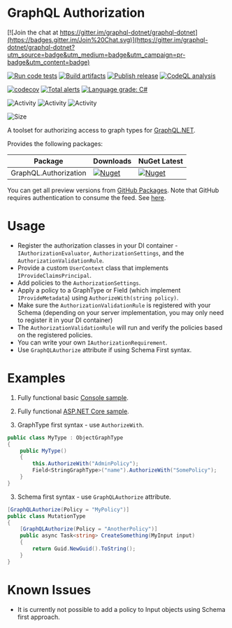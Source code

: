 # GraphQL Authorization

[![Join the chat at https://gitter.im/graphql-dotnet/graphql-dotnet](https://badges.gitter.im/Join%20Chat.svg)](https://gitter.im/graphql-dotnet/graphql-dotnet?utm_source=badge&utm_medium=badge&utm_campaign=pr-badge&utm_content=badge)

[![Run code tests](https://github.com/graphql-dotnet/authorization/actions/workflows/test.yml/badge.svg)](https://github.com/graphql-dotnet/authorization/actions/workflows/test.yml)
[![Build artifacts](https://github.com/graphql-dotnet/authorization/actions/workflows/build.yml/badge.svg)](https://github.com/graphql-dotnet/authorization/actions/workflows/build.yml)
[![Publish release](https://github.com/graphql-dotnet/authorization/actions/workflows/publish.yml/badge.svg)](https://github.com/graphql-dotnet/authorization/actions/workflows/publish.yml)
[![CodeQL analysis](https://github.com/graphql-dotnet/authorization/actions/workflows/codeql-analysis.yml/badge.svg)](https://github.com/graphql-dotnet/authorization/actions/workflows/codeql-analysis.yml)

[![codecov](https://codecov.io/gh/graphql-dotnet/authorization/branch/master/graph/badge.svg?token=TODO)](https://codecov.io/gh/graphql-dotnet/authorization)
[![Total alerts](https://img.shields.io/lgtm/alerts/g/graphql-dotnet/authorization.svg?logo=lgtm&logoWidth=18)](https://lgtm.com/projects/g/graphql-dotnet/authorization/alerts/)
[![Language grade: C#](https://img.shields.io/lgtm/grade/csharp/g/graphql-dotnet/authorization.svg?logo=lgtm&logoWidth=18)](https://lgtm.com/projects/g/graphql-dotnet/authorization/context:csharp)

![Activity](https://img.shields.io/github/commit-activity/w/graphql-dotnet/authorization)
![Activity](https://img.shields.io/github/commit-activity/m/graphql-dotnet/authorization)
![Activity](https://img.shields.io/github/commit-activity/y/graphql-dotnet/authorization)

![Size](https://img.shields.io/github/repo-size/graphql-dotnet/authorization)

A toolset for authorizing access to graph types for [GraphQL.NET](https://github.com/graphql-dotnet/graphql-dotnet).

Provides the following packages:

| Package               | Downloads                                                                                                               | NuGet Latest                                                                                                             |
|-----------------------|-------------------------------------------------------------------------------------------------------------------------|--------------------------------------------------------------------------------------------------------------------------|
| GraphQL.Authorization | [![Nuget](https://img.shields.io/nuget/dt/GraphQL.Authorization)](https://www.nuget.org/packages/GraphQL.Authorization) | [![Nuget](https://img.shields.io/nuget/v/GraphQL.Authorization)](https://www.nuget.org/packages/GraphQL.Authorization)   |

You can get all preview versions from [GitHub Packages](https://github.com/orgs/graphql-dotnet/packages?repo_name=authorization).
Note that GitHub requires authentication to consume the feed. See [here](https://docs.github.com/en/free-pro-team@latest/packages/publishing-and-managing-packages/about-github-packages#authenticating-to-github-packages).

# Usage

* Register the authorization classes in your DI container - `IAuthorizationEvaluator`, `AuthorizationSettings`, and the `AuthorizationValidationRule`.
* Provide a custom `UserContext` class that implements `IProvideClaimsPrincipal`.
* Add policies to the `AuthorizationSettings`.
* Apply a policy to a GraphType or Field (which implement `IProvideMetadata`) using `AuthorizeWith(string policy)`.
* Make sure the `AuthorizationValidationRule` is registered with your Schema (depending on your server implementation, you may only need to register it in your DI container)
* The `AuthorizationValidationRule` will run and verify the policies based on the registered policies.
* You can write your own `IAuthorizationRequirement`.
* Use `GraphQLAuthorize` attribute if using Schema First syntax.

# Examples

1. Fully functional basic [Console sample](src/BasicSample/Program.cs).

2. Fully functional [ASP.NET Core sample](src/Harness/Program.cs).

3. GraphType first syntax - use `AuthorizeWith`.

```c#
public class MyType : ObjectGraphType
{
    public MyType()
    {
        this.AuthorizeWith("AdminPolicy");
        Field<StringGraphType>("name").AuthorizeWith("SomePolicy");
    }
}
```

3. Schema first syntax - use `GraphQLAuthorize` attribute.

```c#
[GraphQLAuthorize(Policy = "MyPolicy")]
public class MutationType
{
    [GraphQLAuthorize(Policy = "AnotherPolicy")]
    public async Task<string> CreateSomething(MyInput input)
    {
        return Guid.NewGuid().ToString();
    }
}
```

# Known Issues

* It is currently not possible to add a policy to Input objects using Schema first approach.
